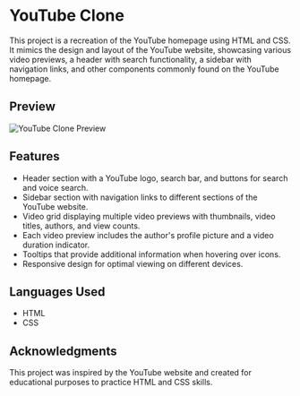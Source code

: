 # YouTube Clone

This project is a recreation of the YouTube homepage using HTML and CSS. It mimics the design and layout of the YouTube website, showcasing various video previews, a header with search functionality, a sidebar with navigation links, and other components commonly found on the YouTube homepage.

## Preview

![YouTube Clone Preview](preview.png)

## Features

- Header section with a YouTube logo, search bar, and buttons for search and voice search.
- Sidebar section with navigation links to different sections of the YouTube website.
- Video grid displaying multiple video previews with thumbnails, video titles, authors, and view counts.
- Each video preview includes the author's profile picture and a video duration indicator.
- Tooltips that provide additional information when hovering over icons.
- Responsive design for optimal viewing on different devices.

## Languages Used

- HTML
- CSS

## Acknowledgments

This project was inspired by the YouTube website and created for educational purposes to practice HTML and CSS skills.
